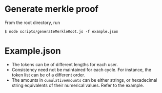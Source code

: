 # Generate merkle proof  
From the root directory, run
```shell
$ node scripts/generateMerkleRoot.js -f example.json 
```

# Example.json
- The tokens can be of different lengths for each user.
- Consistency need not be maintained for each cycle. For instance, the token list can be of a different order.
- The amounts in `cumulativeAmounts` can be either strings, or hexadecimal string equivalents of their numerical values. Refer to the example.
